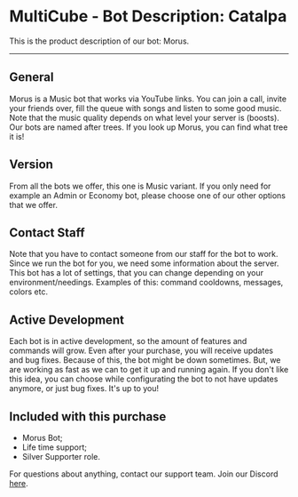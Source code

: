 # MultiCube - Bot Description: Catalpa

This is the product description of our bot: Morus.

---

## General

Morus is a Music bot that works via YouTube links. You can join a call, invite your friends over, fill the queue with songs and listen to some good music. Note that the music quality depends on what level your server is (boosts). Our bots are named after trees. If you look up Morus, you can find what tree it is!

## Version

From all the bots we offer, this one is Music variant. If you only need for example an Admin or Economy bot, please choose one of our other options that we offer.

## Contact Staff

Note that you have to contact someone from our staff for the bot to work. Since we run the bot for you, we need some information about the server. This bot has a lot of settings, that you can change depending on your environment/needings. Examples of this: command cooldowns, messages, colors etc.

## Active Development

Each bot is in active development, so the amount of features and commands will grow. Even after your purchase, you will receive updates and bug fixes. Because of this, the bot might be down sometimes. But, we are working as fast as we can to get it up and running again. If you don't like this idea, you can choose while configurating the bot to not have updates anymore, or just bug fixes. It's up to you!

## Included with this purchase

- Morus Bot;
- Life time support;
- Silver Supporter role.

For questions about anything, contact our support team. Join our Discord [here](https://discord.gg/gBVFuBqENA).

